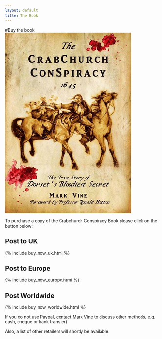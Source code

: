 ```yaml
---
layout: default
title: The Book
---
```


#Buy the book
![Crabchurch Conspiracy Book cover][book_cover]    

To purchase a copy of the Crabchurch Conspiracy Book please click on the button below:

## Post to UK
{% include buy_now_uk.html %}

## Post to Europe
{% include buy_now_europe.html %}

## Post Worldwide
{% include buy_now_worldwide.html %}

If you do not use Paypal, [contact Mark Vine](http://crabchurch.co.uk/contact.html) to discuss other methods, e.g. cash, cheque or bank transfer) 

Also, a list of other retailers will shortly be available.


[book_cover]: /images/crabchurch_book_cover.jpg "Crabchurch Conspiracy Book cover"